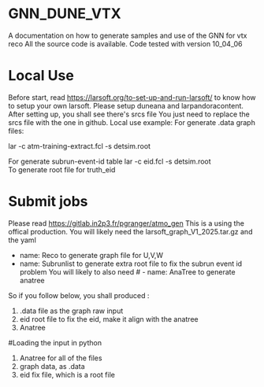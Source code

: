 # GNN_DUNE_VTX
A documentation on how to generate samples and use of the GNN for vtx reco
All the source code is available. Code tested with version 10_04_06
# Local Use
Before start, read https://larsoft.org/to-set-up-and-run-larsoft/ to know how to setup your own larsoft. 
Please setup duneana and larpandoracontent.
After setting up, you shall see there's srcs file
You just need to replace the srcs file with the one in github. 
Local use example:
For generate .data graph files:

lar -c atm-training-extract.fcl -s detsim.root

For generate subrun-event-id table
lar -c eid.fcl -s detsim.root                   
To generate root file for truth_eid


# Submit jobs
Please read https://gitlab.in2p3.fr/pgranger/atmo_gen
This is a  using the offical production.
You will likely need the larsoft_graph_V1_2025.tar.gz and the yaml
- name:         Reco to generate graph file for U,V,W
- name:         Subrunlist to generate extra root file to fix the subrun event id problem
You will likely to also need   # - name:           AnaTree to generate anatree


So if you follow below, you shall produced :
1. .data file as the graph raw input
2. eid root file to fix the eid, make it align with the anatree
3. Anatree


#Loading the input in python








1. Anatree for all of the files
2. graph data, as .data
3. eid fix file, which is a root file


